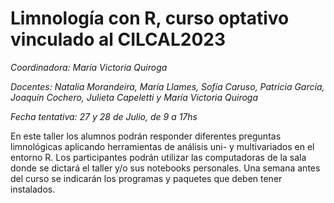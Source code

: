 # Limnología con R, curso optativo vinculado al CILCAL2023

*Coordinadora: María Victoria Quiroga*

*Docentes: Natalia Morandeira, María Llames, Sofía Caruso, Patricia García, Joaquín Cochero, Julieta Capeletti y María Victoria Quiroga*

*Fecha tentativa: 27 y 28 de Julio, de 9 a 17hs*

En este taller los alumnos podrán responder diferentes preguntas limnológicas aplicando herramientas de análisis uni- y multivariados en el entorno R. Los participantes podrán utilizar las computadoras de la sala donde se dictará el taller y/o sus notebooks personales. Una semana antes del curso se indicarán los programas y paquetes que deben tener instalados.
